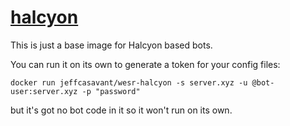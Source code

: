 # [halcyon](https://github.com/WesR/Halcyon)

This is just a base image for Halcyon based bots.

You can run it on its own to generate a token for your config files:

```
docker run jeffcasavant/wesr-halcyon -s server.xyz -u @bot-user:server.xyz -p "password"
```

but it's got no bot code in it so it won't run on its own.
